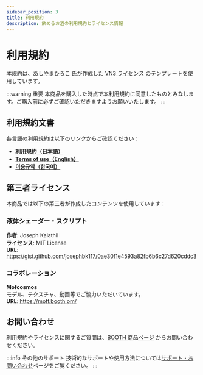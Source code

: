 ```yaml
---
sidebar_position: 3
title: 利用規約
description: 飲めるお酒の利用規約とライセンス情報
---
```


# 利用規約

本規約は、[あしやまひろこ](https://x.com/hiroko_TB) 氏が作成した [VN3 ライセンス](https://www.vn3.org/) のテンプレートを使用しています。

:::warning 重要
本商品を購入した時点で本利用規約に同意したものとみなします。ご購入前に必ずご確認いただきますようお願いいたします。
:::

## 利用規約文書

各言語の利用規約は以下のリンクからご確認ください：

- [**利用規約（日本語）**](https://drive.google.com/file/d/1b2ZNnNH2Gr56RvBghPeijMMIIc9HJjgO/view?usp=sharing)
- [**Terms of use（English）**](https://drive.google.com/file/d/10x3d0obFzWXTFJ73-ckQFr93EM63UYpv/view?usp=sharing)
- [**이용규약（한국어）**](https://drive.google.com/file/d/1k_dKLvxuys17J67v0DO_7RRlEFWhWyxk/view?usp=sharing)

## 第三者ライセンス

本商品では以下の第三者が作成したコンテンツを使用しています：

### 液体シェーダー・スクリプト

**作者**: Joseph Kalathil  
**ライセンス**: MIT License  
**URL**: https://gist.github.com/josephbk117/0ae30f1e4593a82fb6b6c27d620cddc3

### コラボレーション

**Mofcosmos**  
モデル、テクスチャ、動画等でご協力いただいています。  
**URL**: https://moff.booth.pm/

## お問い合わせ

利用規約やライセンスに関するご質問は、[BOOTH 商品ページ](https://tp-lab.booth.pm/items/3999585) からお問い合わせください。

:::info その他のサポート
技術的なサポートや使用方法については[サポート・お問い合わせ](./support)ページをご覧ください。
:::
